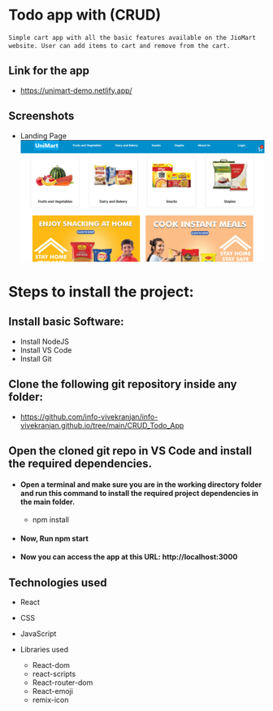 # Todo app with (CRUD) 

    Simple cart app with all the basic features available on the JioMart website. User can add items to cart and remove from the cart.


## Link for the app

* https://unimart-demo.netlify.app/



## Screenshots

* Landing Page
![Landing Page](screenshots/uniMart.png)


# Steps to install the project:

## Install basic Software:
* Install NodeJS
* Install VS Code
* Install Git

## Clone the following git repository inside any folder:

* https://github.com/info-vivekranjan/info-vivekranjan.github.io/tree/main/CRUD_Todo_App

##  Open the cloned git repo in VS Code and install the required dependencies.

* #### Open a terminal and make sure you are in the working directory folder and run this command to install the required project dependencies in the main folder.
  * npm install   

* #### Now, Run npm start
* #### Now you can access the app at this URL: http://localhost:3000


## Technologies used
  
  * React
  * CSS
  * JavaScript
  * Libraries used
      
      * React-dom
      * react-scripts
      * React-router-dom
      * React-emoji
      * remix-icon
      